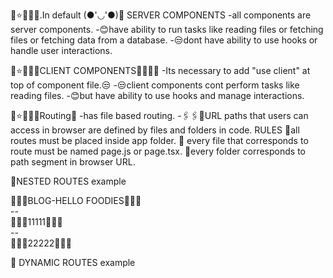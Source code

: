 🌟⭐💮💫✨.In default (●'◡'●)👋 SERVER COMPONENTS
-all components are server components.
-😊have ability to run tasks like reading files or fetching files or fetching data from a database.
-😒dont have ability to use hooks or handle user interactions.

🌟⭐💮💫✨CLIENT COMPONENTS🤷‍♀️🤷‍♂️
-Its necessary to add "use client" at top of component file.😒
-😒client components cont perform tasks like reading files.
-😊but have ability to use hooks and manage interactions.

🌟⭐💮💫✨Routing👋 
-has file based routing.
-🖇️🖇️🔗URL paths that users can access in browser are defined by files and folders in code.
RULES
🫰all routes must be placed inside app folder.
🫰 every file that corresponds to route must be named page.js or page.tsx.
🫰every folder corresponds to path segment in browser URL.

🥇NESTED ROUTES example
    <div>🍉🍅🍓BLOG-HELLO FOODIES🍇😋🍒</div>
       -- <div>🍉🍅🍓11111🍇😋🍒</div>
       -- <div>🍉🍅🍓22222🍇😋🍒</div>

🥈 DYNAMIC ROUTES example
